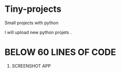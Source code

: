 # Tiny-projects
Small projects with python

I will upload new python projets .
# BELOW 60 LINES OF CODE
1. SCREENSHOT APP
